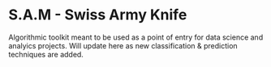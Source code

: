 # S.A.M - Swiss Army Knife

Algorithmic toolkit meant to be used as a point of entry for data science and analyics projects. Will update here as new classification & prediction techniques are added.
